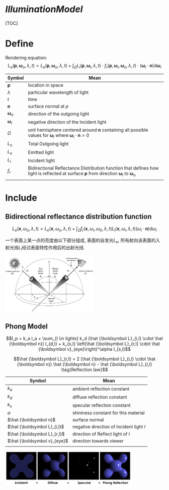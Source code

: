 
# $Illumination Model$
[TOC]
# Define  
Rendering equation:
$$L_o(\boldsymbol p, \boldsymbol \omega_o, \lambda, t) = L_e(\boldsymbol p, \boldsymbol \omega_o, \lambda, t) + \int_\Omega L_i(\boldsymbol p, \boldsymbol \omega_i, \lambda, t) \cdot f_r(\boldsymbol p, \boldsymbol \omega_i, \boldsymbol \omega_o, \lambda, t) \cdot (\boldsymbol \omega_i \cdot \boldsymbol n) \mathrm d \boldsymbol \omega_i$$

|Symbol|Mean|
|---|---|
| $\boldsymbol p$ | location in space |
| $\lambda$ | particular wavelength of light |
| $t$ | time |
| $\boldsymbol n$ |surface normal at $p$|
| $\boldsymbol \omega_o$ |direction of the outgoing light|
| $\boldsymbol \omega_i$ |negative direction of the Incident light|
| $\Omega$ |unit hemisphere centered around $\boldsymbol n$ containing all possible values for $\boldsymbol \omega_i$ where $\boldsymbol \omega_i \cdot \boldsymbol n > 0$|
| $L_o$ |Total Outgoing light|
| $L_e$ |Emitted light|
| $L_i$ |Incident light|
| $f_r$ |Bidirectional Reflectance Distribution function that defines how light is reflected at surface $\boldsymbol p$ from direction $\boldsymbol \omega_i$ to $\boldsymbol \omega_o$|
|||


# Include 
## Bidirectional reflectance distribution function
$$L_o(\boldsymbol x, ω_o, λ, t) = L_e(\boldsymbol x, ω_o, λ, t) + \int_{Ω} f_r(\boldsymbol x, ω_i, ω_0, λ, t) L_i(\boldsymbol x, ω_i, λ, t)(ω_i · \boldsymbol n) \mathrm d ω_i$$

一个表面上某一点的亮度由以下部分组成, 表面的自发光$L_e$, 所有射向该表面的入射光线$L_i$经过表面特性作用后的出射光线.

<img src="./assets/Concepts-and-parameters-of-the-Bidirectional-Reflectance-Distribution-Function-BRDF-A.png" alt="Concepts and parameters of the Bidirectional Reflectance Distribution Function (BRDF). A target is bathed in irradiance (dE i ) from a specific Sun zenith and azimuth angle, and the sensor records the radiance (dL r ) exiting the target of interest at a specific azimuth and zenith angle (Jensen, 2000)." style="zoom:33%;" />

## Phong Model
$$I_p = k_a I_a + \sum_{l \in lights} k_d (\hat {\boldsymbol L}_{i,l} \cdot \hat {\boldsymbol n}) I_{d,l} + k_{s,l} \left(\hat {\boldsymbol L}_{r,l} \cdot \hat {\boldsymbol v}_{eye}\right)^\alpha I_{s,l}$$

$$\hat {\boldsymbol L}_{r,l} = 2 (\hat {\boldsymbol L}_{i,l} \cdot \hat {\boldsymbol n}) \hat {\boldsymbol n} - \hat {\boldsymbol L}_{i,l}  \tag{Reflection law}$$

|Symbol|Mean|
|---|---|
| $k_a$ | ambient reflection constant |
| $k_d$ | diffuse reflection constant |
| $k_s$ | specular reflection constant |
| $\alpha$ | shininess constant for this material |
| $\hat {\boldsymbol n}$ | surface normal |
| $\hat {\boldsymbol L}_{i,l}$ | negative direction of Incident light $l$ |
| $\hat {\boldsymbol L}_{r,l}$ | direction of Reflect light of $l$ |
| $\hat {\boldsymbol v}_{eye}$ | direction towards viewer |
|||

<img src="./assets/800px-Phong_components_version_4.png" alt="File:Phong components version 4.png" style="zoom: 50%;" />

